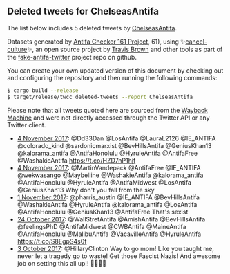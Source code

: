 ## Deleted tweets for ChelseasAntifa

The list below includes 5 deleted tweets by
[ChelseasAntifa](https://twitter.com/ChelseasAntifa).



Datasets generated by [Antifa Checker 161 Project](https://twitter.com/antifacheck161), 61), using ✨[cancel-culture](https://github.com/travisbrown/cancel-culture)✨, an open source project by 
[Travis Brown](https://twitter.com/travisbrown) and other tools as part of the 
[fake-antifa-twitter](https://github.com/antifacheck161/fake-antifa-twitter) project repo on github.

You can create your own updated version of this document by checking out and configuring the
repository and then running the following commands:

```bash
$ cargo build --release
$ target/release/twcc deleted-tweets --report ChelseasAntifa
```

Please note that all tweets quoted here are sourced from the
[Wayback Machine](https://web.archive.org) and were not directly accessed through the Twitter API or
any Twitter client.

* [ 4 November 2017](https://web.archive.org/web/20171104225619/https://twitter.com/ChelseasAntifa/status/926946238146134019): @Dd33Dan @LosAntifa @LauraL2126 @IE_ANTIFA @colorado_kind @sardonicmarxist @BevHillsAntifa @GeniusKhan13 @kalorama_antifa @AntifaHonolulu @HyruleAntifa @AntifaFree @WashakieAntifa  https://t.co/HZD7nP1hjf <!--926946238146134019-->
* [ 4 November 2017](https://web.archive.org/web/20171104035335/https://twitter.com/ChelseasAntifa/status/926658659890864128): @MartinVandepack @AntifaFree @IE_ANTIFA @wekwasango @Maybelline @WashakieAntifa @kalorama_antifa @AntifaHonolulu @HyruleAntifa @AntifaMidwest @LosAntifa @GeniusKhan13 Why don't you fall from the sky <!--926658659890864128-->
* [ 1 November 2017](https://web.archive.org/web/20171101224927/https://twitter.com/ChelseasAntifa/status/925857346504441857): @pharris_austin @IE_ANTIFA @BevHillsAntifa @WashakieAntifa @HyruleAntifa @kalorama_antifa @LosAntifa @AntifaHonolulu @GeniusKhan13 @AntifaFree That's sexist <!--925857346504441857-->
* [24 October 2017](https://web.archive.org/web/20171024235132/https://twitter.com/ChelseasAntifa/status/922973867349442560): @WallStretAntifa @AmishAntifa @BevHillsAntifa @feelingsPhD @AntifaMidwest @CWBAntifa @MaineAntifa @AntifaHonolulu @MalibuAntifa @VacavilleAntifa @HyruleAntifa  https://t.co/S8EgpS4s0f <!--922973867349442560-->
* [ 3 October 2017](https://web.archive.org/web/20171003000910/https://twitter.com/ChelseasAntifa/status/915005771884011520): @HillaryClinton Way to go mom! Like you taught me, never let a tragedy go to waste! Get those Fascist Nazis! And awesome job on setting this all up!! 👌🏼✊🏼 <!--915005771884011520-->

